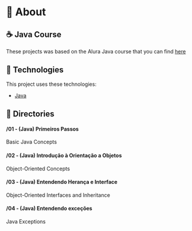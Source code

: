 <div id="about">

# :page_facing_up: About
## :coffee: Java Course
These projects was based on the Alura Java course that you can find <a target="_blank" href="https://www.alura.com.br/">here</a>
</div>

<div id="tecnologies">

## :rocket: Technologies
This project uses these technologies:
- [Java](https://www.java.com/pt_BR/download/)
</div>

<div id="directories">

## :file_folder: Directories
#### /01 - (Java) Primeiros Passos
Basic Java Concepts

#### /02 - (Java) Introdução à Orientação a Objetos
Object-Oriented Concepts

#### /03 - (Java) Entendendo Herança e Interface
Object-Oriented Interfaces and Inheritance 

#### /04 - (Java) Entendendo exceções
Java Exceptions

</div>
